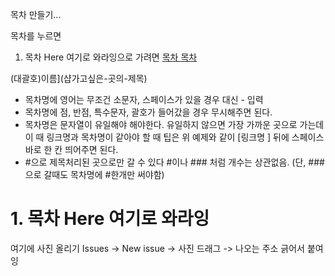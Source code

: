 목차 만들기...

목차를 누르면

1. 목차 Here 여기로 와라잉으로 가려면   [목차 ](#1-목차-here-여기로-와라잉)
   [목차 ](#1-목차-here-여기로-와라잉)

(대괄호)이름](샵가고싶은-곳의-제목)

- 목차명에 영어는 무조건 소문자, 스페이스가 있을 경우 대신 - 입력
- 목차명에 점, 반점, 특수문자, 괄호가 들어갔을 경우 무시해주면 된다.
- 목차명은 문자열이 유일해야 해야한다. 유일하지 않으면 가장 가까운 곳으로 가는데 이 때 링크명과 목차명이 같아야 할 때 팁은 위 예제와 같이 [링크명 ] 뒤에 스페이스바로 한 칸 띄어주면 된다.
- #으로 제목처리된 곳으로만 갈 수 있다 #이나 ### 처럼 개수는 상관없음. (단, ### 으로 갈때도 목차명에 #한개만 써야함)


# 1. 목차 Here 여기로 와라잉


여기에 사진 올리기 
Issues -> New issue -> 사진 드래그 -> 나오는 주소 긁어서 붙여잉
